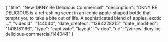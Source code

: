{
    "title": "New DKNY Be Delicious Commercial",
    "description": "DKNY BE DELICIOUS is a refreshing scent in an iconic apple-shaped bottle that tempts you to take a bite out of life. A sophisticated blend of apples, exotic ...",
    "videoid": "144044",
    "date_created": "1394228215",
    "date_modified": "1418181166",
    "type": "captivate",
    "layout": "video",
    "url": "\/v\/new-dkny-be-delicious-commercial\/144044"
}